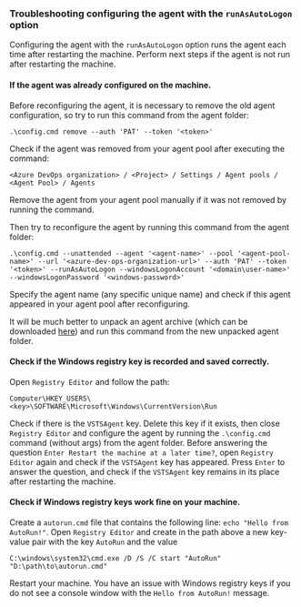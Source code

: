 ### Troubleshooting configuring the agent with the `runAsAutoLogon` option

Configuring the agent with the `runAsAutoLogon` option runs the agent each time after restarting the machine.
Perform next steps if the agent is not run after restarting the machine.

#### If the agent was already configured on the machine.

Before reconfiguring the agent, it is necessary to remove the old agent configuration, so try to run this command from the agent folder:
```
.\config.cmd remove --auth 'PAT' --token '<token>'
```

Check if the agent was removed from your agent pool after executing the command:
```
<Azure DevOps organization> / <Project> / Settings / Agent pools / <Agent Pool> / Agents
```

Remove the agent from your agent pool manually if it was not removed by running the command.

Then try to reconfigure the agent by running this command from the agent folder:
```
.\config.cmd --unattended --agent '<agent-name>' --pool '<agent-pool-name>' --url '<azure-dev-ops-organization-url>' --auth 'PAT' --token '<token>' --runAsAutoLogon --windowsLogonAccount '<domain\user-name>' --windowsLogonPassword '<windows-password>'
```

Specify the agent name (any specific unique name) and check if this agent appeared in your agent pool after reconfiguring.

It will be much better to unpack an agent archive (which can be downloaded [here](https://github.com/microsoft/azure-pipelines-agent/releases/latest)) and run this command from the new unpacked agent folder.

#### Check if the Windows registry key is recorded and saved correctly.

Open `Registry Editor` and follow the path:
```
Computer\HKEY_USERS\<key>\SOFTWARE\Microsoft\Windows\CurrentVersion\Run
```

Check if there is the `VSTSAgent` key. Delete this key if it exists, then close `Registry Editor` and configure the agent by running the `.\config.cmd` command (without args) from the agent folder. Before answering the question `Enter Restart the machine at a later time?`, open `Registry Editor` again and check if the `VSTSAgent` key has appeared. Press `Enter` to answer the question, and check if the `VSTSAgent` key remains in its place after restarting the machine.

#### Check if Windows registry keys work fine on your machine.

Create a `autorun.cmd` file that contains the following line: `echo "Hello from AutoRun!"`.
Open `Registry Editor` and create in the path above a new key-value pair with the key `AutoRun` and the value
```
C:\windows\system32\cmd.exe /D /S /C start "AutoRun" "D:\path\to\autorun.cmd"
```

Restart your machine. You have an issue with Windows registry keys if you do not see a console window with the `Hello from AutoRun!` message.
